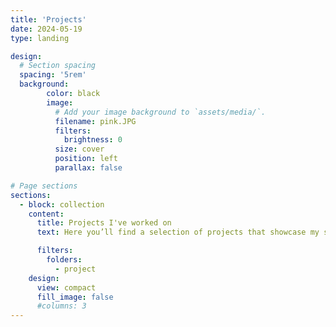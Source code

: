 ```yaml
---
title: 'Projects'
date: 2024-05-19
type: landing

design:
  # Section spacing
  spacing: '5rem'
  background:
        color: black
        image:
          # Add your image background to `assets/media/`.
          filename: pink.JPG
          filters:
            brightness: 0
          size: cover
          position: left
          parallax: false

# Page sections
sections:
  - block: collection
    content:
      title: Projects I've worked on
      text: Here you’ll find a selection of projects that showcase my skills in data science, analytics, and problem-solving. Each project reflects my passion for using data to answer meaningful questions, tell compelling stories, and deliver practical solutions.

      filters:
        folders:
          - project
    design:
      view: compact
      fill_image: false
      #columns: 3
---
```

